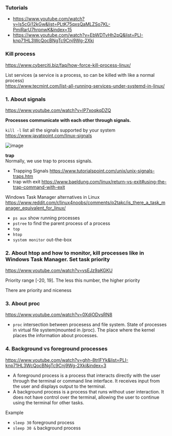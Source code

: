 ### Tutorials
- https://www.youtube.com/watch?v=ls5cGi12kGw&list=PLtK75qxsQaMLZSo7KL-PmiRarU7hrpnwK&index=15
- https://www.youtube.com/watch?v=EbWDTvHh2pQ&list=PLI-knp71HL3WcQocBNgTc9Cnj9Wg-2Xki

### Kill process

https://www.cyberciti.biz/faq/how-force-kill-process-linux/

List services (a service is a process, so can be killed with like a normal process)\
https://www.tecmint.com/list-all-running-services-under-systemd-in-linux/

### 1. About signals
https://www.youtube.com/watch?v=lP7xoqkqDZQ

__Processes communicate with each other through signals.__

`kill -l` list all the signals supported by your system\
https://www.javatpoint.com/linux-signals

![image](https://github.com/user-attachments/assets/72917cc7-0a6c-4433-90bf-9e797f6e5052)

__trap__\
Normally, we use trap to process signals.
- Trapping Signals https://www.tutorialspoint.com/unix/unix-signals-traps.htm
- trap with exit  https://www.baeldung.com/linux/return-vs-exit#using-the-trap-command-with-exit

Windows Task Manager alternatives in Linux\
https://www.reddit.com/r/linux4noobs/comments/p2takc/is_there_a_task_manager_equivalent_for_linux/

- `ps aux` show running processes
- `pstree` to find the parent process of a process
- `top`
- `htop`
- `system monitor` out-the-box

### 2. About htop and how to __monitor__, kill processes like in Windows Task Manager. Set task priority
https://www.youtube.com/watch?v=vsEJz9aKGKU

Priority range [-20, 19]. The less this number, the higher priority

There are priority and niceness

### 3. About proc
https://www.youtube.com/watch?v=0XdjODvsRN8

- `proc` intersection between procesess and file system. State of processes in virtual file system(mounted in /proc). The place where the kernel places the information about processes.

### 4. Background vs foreground processes
https://www.youtube.com/watch?v=ghh-8trIFYk&list=PLI-knp71HL3WcQocBNgTc9Cnj9Wg-2Xki&index=3

- A foreground process is a process that interacts directly with the user through the terminal or command line interface. It receives input from the user and displays output to the terminal.
- A background process is a process that runs without user interaction. It does not have control over the terminal, allowing the user to continue using the terminal for other tasks.

Example
- `sleep 30` foreground process
- `sleep 30 &` background process
